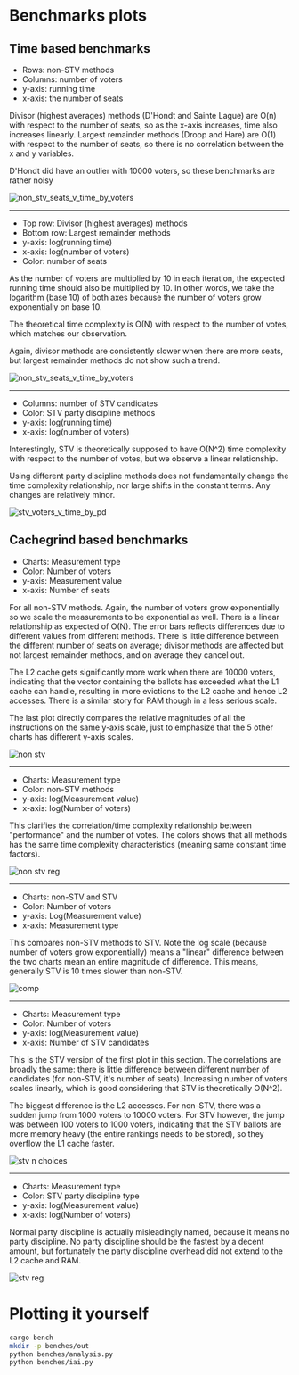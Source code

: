 # Benchmarks plots

## Time based benchmarks

- Rows: non-STV methods
- Columns: number of voters
- y-axis: running time
- x-axis: the number of seats

Divisor (highest averages) methods (D'Hondt and Sainte Lague) are O(n) with respect to the number of seats, so as the x-axis increases, time also increases linearly. Largest remainder methods (Droop and Hare) are O(1) with respect to the number of seats, so there is no correlation between the x and y variables.

D'Hondt did have an outlier with 10000 voters, so these benchmarks are rather noisy

![non_stv_seats_v_time_by_voters](out/non_stv_seats_v_time_by_voters.png)

---

- Top row: Divisor (highest averages) methods
- Bottom row: Largest remainder methods
- y-axis: log(running time)
- x-axis: log(number of voters)
- Color: number of seats

As the number of voters are multiplied by 10 in each iteration, the expected running time should also be multiplied by 10. In other words, we take the logarithm (base 10) of both axes because the number of voters grow exponentially on base 10.

The theoretical time complexity is O(N) with respect to the number of votes, which matches our observation.

Again, divisor methods are consistently slower when there are more seats, but largest remainder methods do not show such a trend.

![non_stv_seats_v_time_by_voters](out/non_stv_voters_v_time.png)

---

- Columns: number of STV candidates
- Color: STV party discipline methods
- y-axis: log(running time)
- x-axis: log(number of voters)

Interestingly, STV is theoretically supposed to have O(N^2) time complexity with respect to the number of votes, but we observe a linear relationship.

Using different party discipline methods does not fundamentally change the time complexity relationship, nor large shifts in the constant terms. Any changes are relatively minor.

![stv_voters_v_time_by_pd](out/stv_voters_v_time_by_pd.png)

## Cachegrind based benchmarks

- Charts: Measurement type
- Color: Number of voters
- y-axis: Measurement value
- x-axis: Number of seats

For all non-STV methods. Again, the number of voters grow exponentially so we scale the measurements to be exponential as well. There is a linear relationship as expected of O(N). The error bars reflects differences due to different values from different methods. There is little difference between the different number of seats on average; divisor methods are affected but not largest remainder methods, and on average they cancel out.

The L2 cache gets significantly more work when there are 10000 voters, indicating that the vector containing the ballots has exceeded what the L1 cache can handle, resulting in more evictions to the L2 cache and hence L2 accesses. There is a similar story for RAM though in a less serious scale.

The last plot directly compares the relative magnitudes of all the instructions on the same y-axis scale, just to emphasize that the 5 other charts has different y-axis scales.

![non stv](out/iai_non_stv.png)

---

- Charts: Measurement type
- Color: non-STV methods
- y-axis: log(Measurement value)
- x-axis: log(Number of voters)

This clarifies the correlation/time complexity relationship between "performance" and the number of votes. The colors shows that all methods has the same time complexity characteristics (meaning same constant time factors).

![non stv reg](out/iai_non_stv_reg.png)

---

- Charts: non-STV and STV
- Color: Number of voters
- y-axis: Log(Measurement value)
- x-axis: Measurement type

This compares non-STV methods to STV. Note the log scale (because number of voters grow exponentially) means a "linear" difference between the two charts mean an entire magnitude of difference. This means, generally STV is 10 times slower than non-STV.

![comp](out/iai_comp.png)

---

- Charts: Measurement type
- Color: Number of voters
- y-axis: log(Measurement value)
- x-axis: Number of STV candidates

This is the STV version of the first plot in this section. The correlations are broadly the same: there is little difference between different number of candidates (for non-STV, it's number of seats). Increasing number of voters scales linearly, which is good considering that STV is theoretically O(N^2).

The biggest difference is the L2 accesses. For non-STV, there was a sudden jump from 1000 voters to 10000 voters. For STV however, the jump was between 100 voters to 1000 voters, indicating that the STV ballots are more memory heavy (the entire rankings needs to be stored), so they overflow the L1 cache faster.

![stv n choices](out/iai_stv_n_choices.png)

---

- Charts: Measurement type
- Color: STV party discipline type
- y-axis: log(Measurement value)
- x-axis: log(Number of voters)

Normal party discipline is actually misleadingly named, because it means no party discipline. No party discipline should be the fastest by a decent amount, but fortunately the party discipline overhead did not extend to the L2 cache and RAM.

![stv reg](out/iai_stv_reg.png)

# Plotting it yourself

```sh
cargo bench
mkdir -p benches/out
python benches/analysis.py
python benches/iai.py
```

